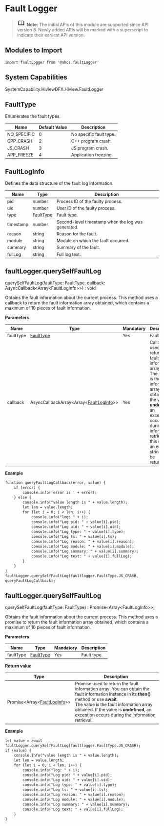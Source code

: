 # Fault Logger
> ![icon-note.gif](public_sys-resources/icon-note.gif) **Note:**
> The initial APIs of this module are supported since API version 8. Newly added APIs will be marked with a superscript to indicate their earliest API version.

## Modules to Import

```
import faultLogger from '@ohos.faultLogger'
```

## System Capabilities

SystemCapability.HiviewDFX.Hiview.FaultLogger

## FaultType

Enumerates the fault types.

| Name| Default Value| Description|
| -------- | -------- | -------- |
| NO_SPECIFIC | 0 | No specific fault type.|
| CPP_CRASH | 2 | C++ program crash.|
| JS_CRASH | 3 | JS program crash.|
| APP_FREEZE | 4 | Application freezing.|

## FaultLogInfo

Defines the data structure of the fault log information.

| Name| Type| Description|
| -------- | -------- | -------- |
| pid | number | Process ID of the faulty process.|
| uid | number | User ID of the faulty process.|
| type | [FaultType](#faulttype) | Fault type.|
| timestamp | number | Second-level timestamp when the log was generated.|
| reason | string | Reason for the fault.|
| module | string | Module on which the fault occurred.|
| summary | string | Summary of the fault.|
| fullLog | string | Full log text.|

## faultLogger.querySelfFaultLog

querySelfFaultLog(faultType: FaultType, callback: AsyncCallback&lt;Array&lt;FaultLogInfo&gt;&gt;) : void

Obtains the fault information about the current process. This method uses a callback to return the fault information array obtained, which contains a maximum of 10 pieces of fault information.

**Parameters**

| Name| Type| Mandatory| Description|
| -------- | -------- | -------- | -------- |
| faultType | [FaultType](#faulttype) | Yes| Fault type.|
| callback | AsyncCallbackArray&lt;Array&lt;[FaultLogInfo](#faultloginfo)&gt;&gt; | Yes| Callback used to return the fault information array. <br/>The value is the fault information array obtained. If the value is **undefined**, an exception occurs during the information retrieval. In this case, an error string will be returned.

**Example**

```
function queryFaultLogCallback(error, value) {
    if (error) {
        console.info('error is ' + error);
    } else {
        console.info("value length is " + value.length);
        let len = value.length;
        for (let i = 0; i < len; i++) {
            console.info("log: " + i);
            console.info("Log pid: " + value[i].pid);
            console.info("Log uid: " + value[i].uid);
            console.info("Log type: " + value[i].type);
            console.info("Log ts: " + value[i].ts);
            console.info("Log reason: " + value[i].reason);
            console.info("Log module: " + value[i].module);
            console.info("Log summary: " + value[i].summary);
            console.info("Log text: " + value[i].fullLog);
        }
    }
}
faultLogger.querySelfFaultLog(faultlogger.FaultType.JS_CRASH, queryFaultLogCallback);
```

## faultLogger.querySelfFaultLog

querySelfFaultLog(faultType: FaultType) : Promise&lt;Array&lt;FaultLogInfo&gt;&gt;;

Obtains the fault information about the current process. This method uses a promise to return the fault information array obtained, which contains a maximum of 10 pieces of fault information.

**Parameters**

| Name| Type| Mandatory| Description|
| -------- | -------- | -------- | -------- |
| faultType | [FaultType](#faulttype) | Yes| Fault type.|

**Return value**

| Type| Description|
| -------- | -------- |
| Promise&lt;Array&lt;[FaultLogInfo](#faultloginfo)&gt;&gt; | Promise used to return the fault information array. You can obtain the fault information instance in its **then()** method or use **await**. <br/>The value is the fault information array obtained. If the value is **undefined**, an exception occurs during the information retrieval.|

**Example**

```
let value = await faultLogger.querySelfFaultLog(faultlogger.FaultType.JS_CRASH);
if (value) {
    console.info("value length is " + value.length);
    let len = value.length;
    for (let i = 0; i < len; i++) {
        console.info("log: " + i);
        console.info("Log pid: " + value[i].pid);
        console.info("Log uid: " + value[i].uid);
        console.info("Log type: " + value[i].type);
        console.info("Log ts: " + value[i].ts);
        console.info("Log reason: " + value[i].reason);
        console.info("Log module: " + value[i].module);
        console.info("Log summary: " + value[i].summary);
        console.info("Log text: " + value[i].fullLog);
    }
}
```
